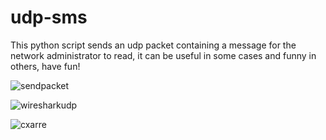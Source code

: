 # udp-sms
This python script sends an udp packet containing a message for the network administrator to read, it can be useful in some cases and funny in others, have fun!

![sendpacket](https://github.com/user-attachments/assets/0b4e314b-b067-4adb-a8d2-c0c84f0e7bd3)



![wiresharkudp](https://github.com/user-attachments/assets/569ee655-3d91-4d12-9e9f-0173ca5eaf5f)




![cxarre](https://github.com/user-attachments/assets/b10424d2-4077-4856-943d-b0b984d77ddf)
